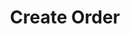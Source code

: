 ---
title: Create Order
type: endpoint
category: 639ba2628407100061f5faac
slug: create-order
parentDoc: 639ba2658407100061f5fab8
hidden: false
order: 4
---